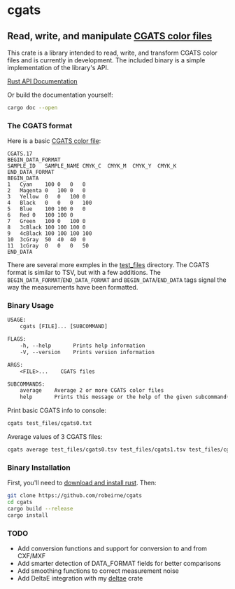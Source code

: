 # cgats

## Read, write, and manipulate [CGATS color files](http://www.colorwiki.com/wiki/CGATS.17_Text_File_Format)

This crate is a library intended to read, write, and transform CGATS color files and is currently in development. The included binary is a simple implementation of the library's API.

[Rust API Documentation](https://robeirne.github.io/cgats)

Or build the documentation yourself:

```sh
cargo doc --open
```

### The CGATS format

Here is a basic [CGATS color file](test_files/cgats1.tsv):

```tsv
CGATS.17
BEGIN_DATA_FORMAT
SAMPLE_ID	SAMPLE_NAME	CMYK_C	CMYK_M	CMYK_Y	CMYK_K
END_DATA_FORMAT
BEGIN_DATA
1	Cyan	100	0	0	0
2	Magenta	0	100	0	0
3	Yellow	0	0	100	0
4	Black	0	0	0	100
5	Blue	100	100	0	0
6	Red	0	100	100	0
7	Green	100	0	100	0
8	3cBlack	100	100	100	0
9	4cBlack	100	100	100	100
10	3cGray	50	40	40	0
11	1cGray	0	0	0	50
END_DATA
```

There are several more exmples in the [test_files](test_files) directory. The CGATS format is similar to TSV, but with a few additions. The `BEGIN_DATA_FORMAT`/`END_DATA_FORMAT` and `BEGIN_DATA`/`END_DATA` tags signal the way the measurements have been formatted.

### Binary Usage

```txt
USAGE:
    cgats [FILE]... [SUBCOMMAND]

FLAGS:
    -h, --help       Prints help information
    -V, --version    Prints version information

ARGS:
    <FILE>...    CGATS files

SUBCOMMANDS:
    average    Average 2 or more CGATS color files
    help       Prints this message or the help of the given subcommand(s)
```

Print basic CGATS info to console:

```sh
cgats test_files/cgats0.txt
```

Average values of 3 CGATS files:

```sh
cgats average test_files/cgats0.tsv test_files/cgats1.tsv test_files/cgats2.tsv
```

### Binary Installation

First, you'll need to [download and install rust](https://rustup.rs). Then:

```sh
git clone https://github.com/robeirne/cgats
cd cgats
cargo build --release
cargo install
```

### TODO

- Add conversion functions and support for conversion to and from CXF/MXF
- Add smarter detection of DATA_FORMAT fields for better comparisons
- Add smoothing functions to correct measurement noise
- Add DeltaE integration with my [deltae](https://github.com/robeirne/deltae) crate